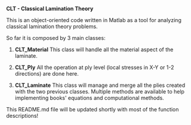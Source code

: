**CLT - Classical Lamination Theory**

This is an object-oriented code written in Matlab as a tool for analyzing classical lamination theory problems.

So far it is composed by 3 main classes:

1)  **CLT_Material**
    This class will handle all the material aspect of the laminate.

2)  **CLT_Ply**
    All the operation at ply level (local stresses in X-Y or 1-2 directions) are done here.

3)  **CLT_Laminate**
    This class will manage and merge all the plies created with the two previous classes. 
    Multiple methods are available to help implementing books' equations and computational methods.

This README.md file will be updated shortly with most of the function descriptions!
